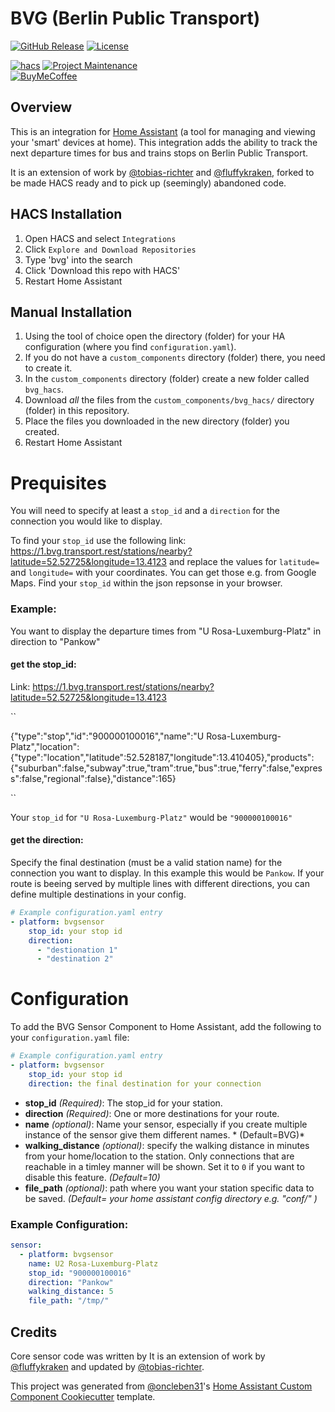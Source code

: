 # BVG (Berlin Public Transport)

[![GitHub Release][releases-shield]][releases]
[![License][license-shield]](LICENSE)

[![hacs][hacsbadge]][hacs]
[![Project Maintenance][maintenance-shield]][user_profile]  
[![BuyMeCoffee][buymecoffeebadge]][buymecoffee]


## Overview

This is an integration for [Home Assistant](https://www.home-assistant.io/) (a tool for managing and viewing your 'smart' devices at home). This integration adds the ability to track the next departure times for bus and trains stops on Berlin Public Transport.  

It is an extension of work by [@tobias-richter](https://github.com/tobias-richter) and [@fluffykraken](https://github.com/fluffykraken), forked to be made HACS ready and to pick up (seemingly) abandoned code.  

## HACS Installation

1. Open HACS and select `Integrations`
2. Click `Explore and Download Repositories`
3. Type 'bvg' into the search
4. Click 'Download this repo with HACS'
5. Restart Home Assistant

## Manual Installation

1. Using the tool of choice open the directory (folder) for your HA configuration (where you find `configuration.yaml`).
2. If you do not have a `custom_components` directory (folder) there, you need to create it.
3. In the `custom_components` directory (folder) create a new folder called `bvg_hacs`.
4. Download _all_ the files from the `custom_components/bvg_hacs/` directory (folder) in this repository.
5. Place the files you downloaded in the new directory (folder) you created.
6. Restart Home Assistant

# Prequisites

You will need to specify at least a ``stop_id`` and a ``direction`` for the connection you would like to display.

To find your ``stop_id`` use the following link: https://1.bvg.transport.rest/stations/nearby?latitude=52.52725&longitude=13.4123 and replace the values for ```latitude=``` and ```longitude=``` with your coordinates. You can get those e.g. from Google Maps.
Find your `stop_id` within the json repsonse in your browser. 

### Example:
You want to display the departure times from "U Rosa-Luxemburg-Platz" in direction to "Pankow"

#### get the stop_id:

Link: https://1.bvg.transport.rest/stations/nearby?latitude=52.52725&longitude=13.4123

``

{"type":"stop","id":"900000100016","name":"U Rosa-Luxemburg-Platz","location":{"type":"location","latitude":52.528187,"longitude":13.410405},"products":{"suburban":false,"subway":true,"tram":true,"bus":true,"ferry":false,"express":false,"regional":false},"distance":165}

``

Your ``stop_id`` for ``"U Rosa-Luxemburg-Platz"`` would be ``"900000100016"``

#### get the direction:

Specify the final destination (must be a valid station name) for the connection you want to display. In this example this would be ``Pankow``. If your route is beeing served by multiple lines with different directions, you can define multiple destinations in your config.

```yaml
# Example configuration.yaml entry
- platform: bvgsensor
    stop_id: your stop id
    direction: 
      - "destionation 1"
      - "destination 2"
````

# Configuration

To add the BVG Sensor Component to Home Assistant, add the following to your `configuration.yaml` file:

```yaml
# Example configuration.yaml entry
- platform: bvgsensor
    stop_id: your stop id
    direction: the final destination for your connection
````

- **stop_id** *(Required)*: The stop_id for your station.
- **direction** *(Required)*: One or more destinations for your route.
- **name** *(optional)*: Name your sensor, especially if you create multiple instance of the sensor give them different names. * (Default=BVG)*
- **walking_distance** *(optional)*: specify the walking distance in minutes from your home/location to the station. Only connections that are reachable in a timley manner will be shown. Set it to ``0`` if you want to disable this feature. *(Default=10)*
- **file_path** *(optional)*: path where you want your station specific data to be saved. *(Default= your home assistant config directory e.g. "conf/" )*

### Example Configuration:
```yaml
sensor:
  - platform: bvgsensor
    name: U2 Rosa-Luxemburg-Platz
    stop_id: "900000100016"
    direction: "Pankow"
    walking_distance: 5
    file_path: "/tmp/"
```

<!---->

## Credits

Core sensor code was written by It is an extension of work by [@fluffykraken](https://github.com/fluffykraken) and updated by [@tobias-richter](tobias-richter). 

This project was generated from [@oncleben31](https://github.com/oncleben31)'s [Home Assistant Custom Component Cookiecutter](https://github.com/oncleben31/cookiecutter-homeassistant-custom-component) template.

[buymecoffee]: https://www.buymeacoffee.com/secretdarkR
[buymecoffeebadge]: https://img.shields.io/badge/buy%20me%20a%20coffee-donate-yellow.svg?style=for-the-badge
[hacs]: https://hacs.xyz
[hacsbadge]: https://img.shields.io/badge/HACS-Custom-orange.svg?style=for-the-badge
[exampleimg]: example.png
[license-shield]: https://img.shields.io/github/license/ryanbateman/bvg_hacs.svg?style=for-the-badge
[maintenance-shield]: https://img.shields.io/badge/maintainer-%40ryanbateman-blue.svg?style=for-the-badge
[releases-shield]: https://img.shields.io/github/release/ryanbateman/bvg_hacs.svg?style=for-the-badge
[releases]: https://github.com/ryanbateman/bvg_hacs/releases
[user_profile]: https://github.com/ryanbateman
